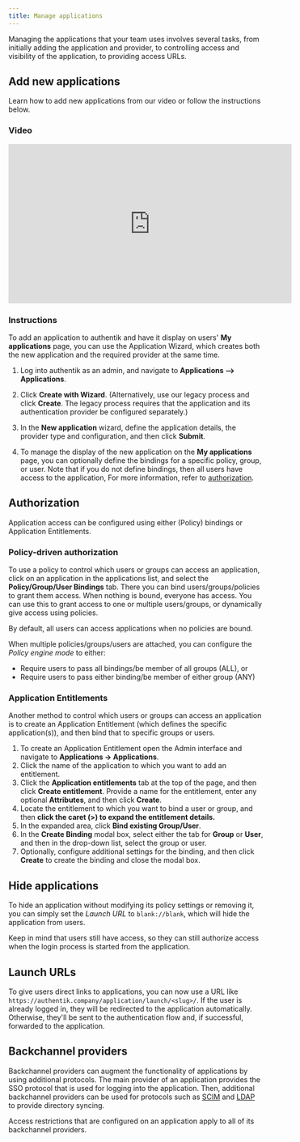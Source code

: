 ```yaml
---
title: Manage applications
---
```


Managing the applications that your team uses involves several tasks, from initially adding the application and provider, to controlling access and visibility of the application, to providing access URLs.

## Add new applications

Learn how to add new applications from our video or follow the instructions below.

### Video

<iframe width="560" height="315" src="https://www.youtube.com/embed/broUAWrIWDI;start=22" title="YouTube video player" frameborder="0" allow="accelerometer; autoplay; clipboard-write; encrypted-media; gyroscope; picture-in-picture; web-share" allowfullscreen></iframe>

### Instructions

To add an application to authentik and have it display on users' **My applications** page, you can use the Application Wizard, which creates both the new application and the required provider at the same time.

1. Log into authentik as an admin, and navigate to **Applications --> Applications**.

2. Click **Create with Wizard**. (Alternatively, use our legacy process and click **Create**. The legacy process requires that the application and its authentication provider be configured separately.)

3. In the **New application** wizard, define the application details, the provider type and configuration, and then click **Submit**.

4. To manage the display of the new application on the **My applications** page, you can optionally define the bindings for a specific policy, group, or user. Note that if you do not define bindings, then all users have access to the application, For more information, refer to [authorization](#authorization).

## Authorization

Application access can be configured using either (Policy) bindings or Application Entitlements.

### Policy-driven authorization

To use a policy to control which users or groups can access an application, click on an application in the applications list, and select the **Policy/Group/User Bindings** tab. There you can bind users/groups/policies to grant them access. When nothing is bound, everyone has access. You can use this to grant access to one or multiple users/groups, or dynamically give access using policies.

By default, all users can access applications when no policies are bound.

When multiple policies/groups/users are attached, you can configure the _Policy engine mode_ to either:

- Require users to pass all bindings/be member of all groups (ALL), or
- Require users to pass either binding/be member of either group (ANY)

### Application Entitlements

Another method to control which users or groups can access an application is to create an Application Entitlement (which defines the specific application(s)), and then bind that to specific groups or users.

1. To create an Application Entitlement open the Admin interface and navigate to **Applications -> Applications**.
2. Click the name of the application to which you want to add an entitlement.
3. Click the **Application entitlements** tab at the top of the page, and then click **Create entitlement**. Provide a name for the entitlement, enter any optional **Attributes**, and then click **Create**.
4. Locate the entitlement to which you want to bind a user or group, and then **click the caret (>) to expand the entitlement details.**
5. In the expanded area, click **Bind existing Group/User**.
6. In the **Create Binding** modal box, select either the tab for **Group** or **User**, and then in the drop-down list, select the group or user.
7. Optionally, configure additional settings for the binding, and then click **Create** to create the binding and close the modal box.

## Hide applications

To hide an application without modifying its policy settings or removing it, you can simply set the _Launch URL_ to `blank://blank`, which will hide the application from users.

Keep in mind that users still have access, so they can still authorize access when the login process is started from the application.

## Launch URLs

To give users direct links to applications, you can now use a URL like `https://authentik.company/application/launch/<slug>/`. If the user is already logged in, they will be redirected to the application automatically. Otherwise, they'll be sent to the authentication flow and, if successful, forwarded to the application.

## Backchannel providers

Backchannel providers can augment the functionality of applications by using additional protocols. The main provider of an application provides the SSO protocol that is used for logging into the application. Then, additional backchannel providers can be used for protocols such as [SCIM](../providers/scim/index.md) and [LDAP](../providers/ldap/index.md) to provide directory syncing.

Access restrictions that are configured on an application apply to all of its backchannel providers.
